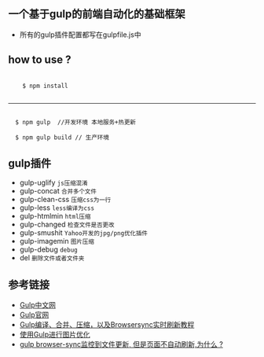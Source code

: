 ## 一个基于gulp的前端自动化的基础框架
- 所有的gulp插件配置都写在gulpfile.js中
## how to use ?

<pre>
  <code>
    $ npm install 
  </code>
</pre>

----
<code>
  $ npm gulp  //开发环境 本地服务+热更新
</code>
<code>
  $ npm gulp build // 生产环境
</code>

## gulp插件

* gulp-uglify `js压缩混淆`
* gulp-concat `合并多个文件`
* gulp-clean-css `压缩css为一行`
* gulp-less `less编译为css`
* gulp-htmlmin `html压缩`
* gulp-changed `检查文件是否更改`
* gulp-smushit `Yahoo开发的jpg/png优化插件`
* gulp-imagemin `图片压缩`
* gulp-debug `debug`
* del `删除文件或者文件夹`

## 参考链接

- [Gulp中文网](https://www.gulpjs.com.cn/)
- [Gulp官网](https://gulpjs.com/plugins/)
- [Gulp编译、合并、压缩，以及Browsersync实时刷新教程](https://blog.csdn.net/beverley__/article/details/55213235)
- [使用Gulp进行图片优化](https://www.jianshu.com/p/d6c11d6619e0)
- [gulp browser-sync监控到文件更新, 但是页面不自动刷新,为什么 ?](https://segmentfault.com/q/1010000008475537)


